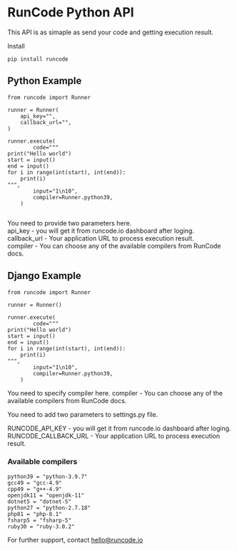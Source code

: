 # RunCode Python API

This API is as simaple as send your code and getting execution result. 

Install 

```
pip install runcode
```



## Python Example
```
from runcode import Runner

runner = Runner(
    api_key="",
    callback_url="",
)

runner.execute(
        code="""
print("Hello world")
start = input()
end = input()
for i in range(int(start), int(end)):
    print(i)
""",
        input="1\n10",
        compiler=Runner.python39,
    )
    
```
You need to provide two parameters here.  
api_key - you will get it from runcode.io dashboard after loging.  
callback_url - Your application URL to process execution result.  
compiler - You can choose any of the available compilers from RunCode docs.
## Django Example
```
from runcode import Runner

runner = Runner()

runner.execute(
        code="""
print("Hello world")
start = input()
end = input()
for i in range(int(start), int(end)):
    print(i)
""",
        input="1\n10",
        compiler=Runner.python39,
    )
```
You need to specify compiler here.
compiler - You can choose any of the available compilers from RunCode docs.

You need to add two parameters to settings.py file.

RUNCODE_API_KEY - you will get it from runcode.io dashboard after loging.  
RUNCODE_CALLBACK_URL - Your application URL to process execution result. 

### Available compilers
```
python39 = "python-3.9.7"
gcc49 = "gcc-4.9"
cpp49 = "g++-4.9"
openjdk11 = "openjdk-11"
dotnet5 = "dotnet-5"
python27 = "python-2.7.18"
php81 = "php-8.1"
fsharp5 = "fsharp-5"
ruby30 = "ruby-3.0.2"
```


For further support, contact hello@runcode.io 
